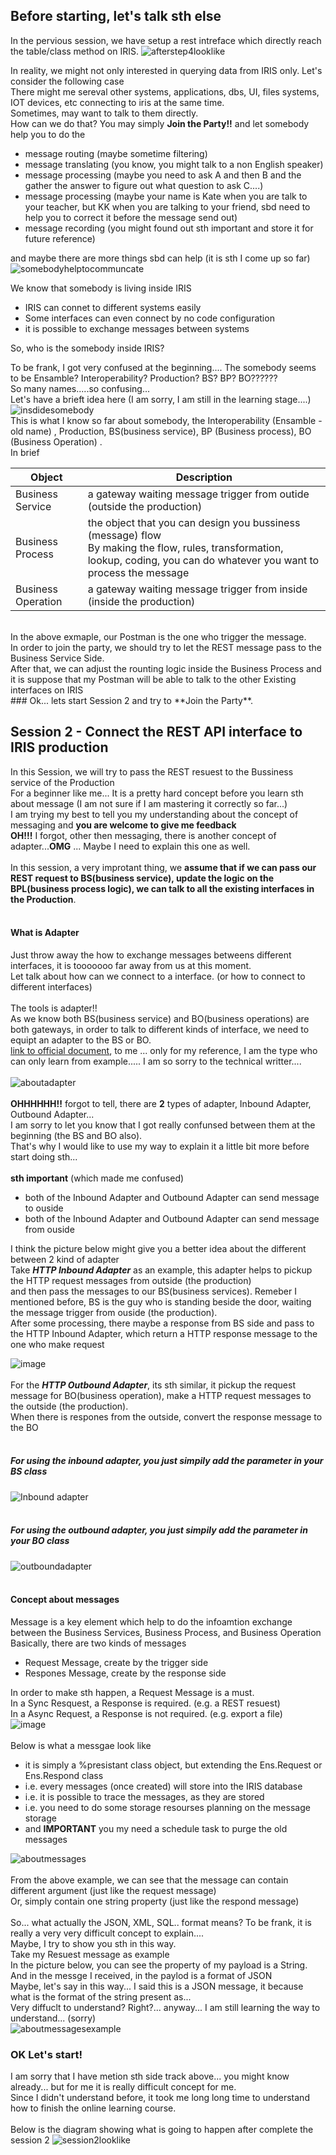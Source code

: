 ## Before starting, let's talk sth else

In the pervious session, we have setup a rest intreface which directly reach the table/class method on IRIS.
![afterstep4looklike](https://user-images.githubusercontent.com/107917928/179402368-a5ca06df-cdea-4e7e-a851-d7e8192b74c5.png)<br>

In reality, we might not only interested in querying data from IRIS only. Let's consider the following case<br>
There might me sereval other systems, applications, dbs, UI, files systems, IOT devices, etc connecting to iris at the same time.<br>
Sometimes, may want to talk to them directly.<br>
How can we do that? You may simply **Join the Party!!** and let somebody help you to do the<br>
- message routing (maybe sometime filtering)
- message translating (you know, you might talk to a non English speaker)
- message processing (maybe you need to ask A and then B and the gather the answer to figure out what question to ask C....)
- message processing (maybe your name is Kate when you are talk to your teacher, but KK when you are talking to your friend, sbd need to help you to correct it before the message send out)
- message recording (you might found out sth important and store it for future reference)

and maybe there are more things sbd can help (it is sth I come up so far)<br>
![somebodyhelptocommuncate](https://user-images.githubusercontent.com/107917928/179439916-3808cb3f-97c5-4b68-8fea-994cbf84b9f5.png)


We know that somebody is living inside IRIS<br>
- IRIS can connet to different systems easily
- Some interfaces can even connect by no code configuration
- it is possible to exchange messages between systems

So, who is the somebody inside IRIS?<br>

To be frank, I got very confused at the beginning.... The somebody seems to be Ensamble? Interoperability? Production? BS? BP? BO??????<br>
So many names.....so confusing...<br>
Let's have a brieft idea here (I am sorry, I am still in the learning stage....)<br>
![insdidesomebody](https://user-images.githubusercontent.com/107917928/179446937-65075078-f2ae-41aa-a953-07b33d563f96.png)<br>
This is what I know so far about somebody, the Interoperability (Ensamble - old name) , Production, BS(business service), BP (Business process), BO (Business Operation) .<br>
In brief <br>

|Object |Description |
|--|--|
|Business Service|a gateway waiting message trigger from outide (outside the production)|
|Business Process|the object that you can design you bussiness (message) flow<br> By making the flow, rules, transformation, lookup, coding, you can do whatever you want to process the message|
|Business Operation|a gateway waiting message trigger from inside (inside the production)|

<br>
In the above exmaple, our Postman is the one who trigger the message. <br> 
In order to join the party, we should try to let the REST message pass to the Business Service Side.<br>
After that, we can adjust the rounting logic inside the Business Process and it is suppose that my Postman will be able to talk to the other Existing interfaces on IRIS <br>
### Ok... lets start Session 2 and try to **Join the Party**.

## Session 2 - Connect the REST API interface to IRIS production
In this Session, we will try to pass the REST resuest to the Bussiness service of the Production<br>
For a beginner like me... It is a pretty hard concept before you learn sth about message (I am not sure if I am mastering it correctly so far...) <br>
I am trying my best to tell you my understanding about the concept of messaging and **you are welcome to give me feedback**<br>
**OH!!!** I forgot, other then messaging, there is another concept of adapter...**OMG** ... Maybe I need to explain this one as well.<br>
<br>
In this session, a very improtant thing, we **assume that if we can pass our REST request to BS(business service), update the logic on the BPL(business process logic), we can talk to all the existing interfaces in the Production**. <br>
<br>
#### What is Adapter
Just throw away the how to exchange messages betweens different interfaces, it is tooooooo far away from us at this moment.<br>
Let talk about how can we connect to a interface. (or how to connect to different interfaces)<br>
<br>
The tools is adapter!!<br>
As we know both BS(business service) and BO(business operations) are both gateways, in order to talk to different kinds of interface, we need to equipt an adapter to the BS or BO.<br>
[link to official document](https://docs.intersystems.com/iris20221/csp/docbook/DocBook.UI.Page.cls?KEY=EGIN_options_connectivity), to me ... only for my reference, I am the type who can only learn from example..... I am so sorry to the technical writter....<br>
<br>
![aboutadapter](https://user-images.githubusercontent.com/107917928/179452445-3b04fb75-01bb-47c1-9217-f3e462f5711c.png)<br>
<br>
**OHHHHHH!!** forgot to tell, there are **2** types of adapter, Inbound Adapter, Outbound Adapter...<br>
I am sorry to let you know that I got really confunsed between them at the beginning (the BS and BO also). <br>
That's why I would like to use my way to explain it a little bit more before start doing sth...<br>
<br>
**sth important** (which made me confused)
- both of the Inbound Adapter and Outbound Adapter can send message to ouside
- both of the Inbound Adapter and Outbound Adapter can send message from ouside

I think the picture below might give you a better idea about the different between 2 kind of adapter<br>
Take ***HTTP Inbound Adapter*** as an example, this adapter helps to pickup the HTTP request messages from outside (the production)<br>
and then pass the messages to our BS(business services). Remeber I mentioned before, BS is the guy who is standing beside the door, waiting the message trigger from ouside (the production).<br>
After some processing, there maybe a response from BS side and pass to the HTTP Inbound Adapter, which return a HTTP response message to the one who make request<br>

![image](https://user-images.githubusercontent.com/107917928/179456446-71edc650-2054-4096-b48d-538181a03793.png)<br>
<br>
For the ***HTTP Outbound Adapter***, its sth similar, it pickup the request message for BO(business operation), make a HTTP request messages to the outside (the production).<br>
When there is respones from the outside, convert the response message to the BO<br>
<br>

##### For using the inbound adapter, you just simpily add the parameter in your BS class<br>
![Inbound adapter](https://user-images.githubusercontent.com/107917928/179455984-418dbb53-6941-42e6-b34b-f1d534052c0b.png)<br>
<br>
##### For using the outbound adapter, you just simpily add the parameter in your BO class<br>
![outboundadapter](https://user-images.githubusercontent.com/107917928/179455995-23a49fc8-ff71-4641-8697-80d172d91944.png)<br>
<br>

#### Concept about messages
Message is a key element which help to do the infoamtion exchange between the Business Services, Business Process, and Business Operation<br>
Basically, there are two kinds of messages<br>
- Request Message, create by the trigger side
- Respones Message, create by the response side

In order to make sth happen, a Request Message is a must.<br>
In a Sync Resquest, a Response is required. (e.g. a REST resuest)<br>
In a Async Request, a Response is not required. (e.g. export a file)<br>
![image](https://user-images.githubusercontent.com/107917928/179491675-07c4f991-cb4b-4ba6-9154-7c1b8ecd148b.png)<br>
<br>
Below is what a messgae look like
- it is simply a %presistant class object, but extending the Ens.Request or Ens.Respond class
- i.e. every messages (once created) will store into the IRIS database
- i.e. it is possible to trace the messages, as they are stored
- i.e. you need to do some storage resourses planning on the message storage
- and **IMPORTANT** you my need a schedule task to purge the old messages

![aboutmessages](https://user-images.githubusercontent.com/107917928/179669331-6a0c413e-91c7-4f7e-8244-0e4a190441ef.png)<br>
<br>
From the above example, we can see that the message can contain different argument (just like the request message)<br>
Or, simply contain one string property (just like the respond message)<br>
<br>
So... what actually the JSON, XML, SQL.. format means? To be frank, it is really a very very difficult concept to explain....<br>
Maybe, I try to show you sth in this way.<br>
Take my Resuest message as example<br>
In the picture below, you can see the property of my payload is a String.<br>
And in the messge I received, in the paylod is a format of JSON<br>
Maybe, let's say in this way... I said this is a JSON message, it because what is the format of the string present as...<br>
Very diffuclt to understand? Right?... anyway... I am still learning the way to understand... (sorry)<br>
![aboutmessagesexample](https://user-images.githubusercontent.com/107917928/179672226-08b162de-000e-4351-879f-de431534c6dc.png)<br>

### OK Let's start!
I am sorry that I have metion sth side track above... you might know already... but for me it is really difficult concept for me.<br>
Since I didn't understand before, it took me long long time to understand how to finish the online learning course.<br>
<br>
Below is the diagram showing what is going to happen after complete the session 2
![session2looklike](https://user-images.githubusercontent.com/107917928/179708400-0b363a05-5554-46cc-b7f2-6ced39d4b3ec.png)


